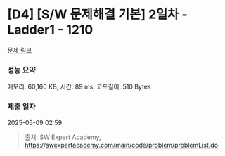 # [D4] [S/W 문제해결 기본] 2일차 - Ladder1 - 1210 

[문제 링크](https://swexpertacademy.com/main/code/problem/problemDetail.do?contestProbId=AV14ABYKADACFAYh) 

### 성능 요약

메모리: 60,160 KB, 시간: 89 ms, 코드길이: 510 Bytes

### 제출 일자

2025-05-09 02:59



> 출처: SW Expert Academy, https://swexpertacademy.com/main/code/problem/problemList.do